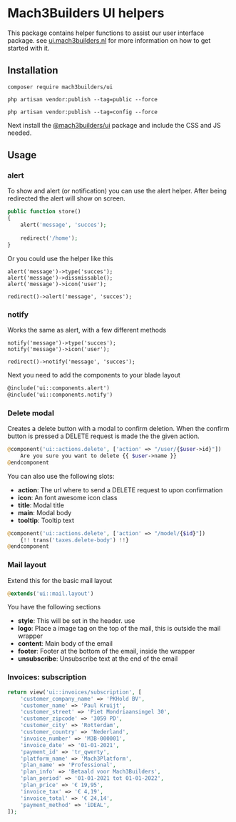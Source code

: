 # Mach3Builders UI helpers
This package contains helper functions to assist our user interface package. see [ui.mach3builders.nl](http://ui.mach3builders.nl/) for more information on how to get started with it.

## Installation
```
composer require mach3builders/ui
```

```
php artisan vendor:publish --tag=public --force
```

```
php artisan vendor:publish --tag=config --force
```

Next install the [@mach3builders/ui](http://ui.mach3builders.nl/) package and include the CSS and JS needed.

## Usage

### alert

To show and alert (or notification) you can use the alert helper. After being redirected the alert will show on screen.

```php
public function store()
{
    alert('message', 'succes');
    
    redirect('/home');
}
```

Or you could use the helper like this

```
alert('message')->type('succes');
alert('message')->dissmissable();
alert('message')->icon('user');

redirect()->alert('message', 'succes');
```

### notify
Works the same as alert, with a few different methods
```
notify('message')->type('succes');
notify('message')->icon('user');

redirect()->notify('message', 'succes');
```

Next you need to add the components to your blade layout

```html
@include('ui::components.alert')
@include('ui::components.notify')
```

### Delete modal

Creates a delete button with a modal to confirm deletion. When the confirm button is pressed a DELETE request is made the the given action.

```php
@component('ui::actions.delete', ['action' => "/user/{$user->id}"])
    Are you sure you want to delete {{ $user->name }}
@endcomponent
```

You can also use the following slots:

- **action**: The url where to send a DELETE request to upon confirmation
- **icon**: An font awesome icon class
- **title**: Modal title
- **main**: Modal body
- **tooltip**: Tooltip text

```php
@component('ui::actions.delete', ['action' => "/model/{$id}"])
    {!! trans('taxes.delete-body') !!}
@endcomponent
```

### Mail layout

Extend this for the basic mail layout

```php
@extends('ui::mail.layout')
```

You have the following sections

- **style**: This will be set in the header. use <style></style>
- **logo**: Place a image tag on the top of the mail, this is outside the mail wrapper
- **content**: Main body of the email
- **footer**: Footer at the bottom of the email, inside the wrapper
- **unsubscribe**: Unsubscribe text at the end of the email

### Invoices: subscription

```php
return view('ui::invoices/subscription', [
	'customer_company_name' => 'PKHold BV',
	'customer_name' => 'Paul Kruijt',
	'customer_street' => 'Piet Mondriaansingel 30',
	'customer_zipcode' => '3059 PD',
	'customer_city' => 'Rotterdam',
  	'customer_country' => 'Nederland',
  	'invoice_number' => 'M3B-000001',
  	'invoice_date' => '01-01-2021',
  	'payment_id' => 'tr_qwerty',
  	'platform_name' => 'Mach3Platform',
  	'plan_name' => 'Professional',
  	'plan_info' => 'Betaald voor Mach3Builders',
  	'plan_period' => '01-01-2021 tot 01-01-2022',
  	'plan_price' => '€ 19,95',
  	'invoice_tax' => '€ 4,19',
  	'invoice_total' => '€ 24,14',
  	'payment_method' => 'iDEAL',
]);
```